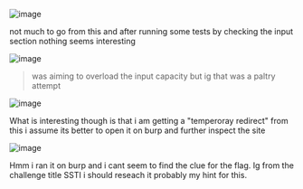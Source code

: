 ![image](https://github.com/user-attachments/assets/18dc4268-b8c6-4f9f-bc64-40e063c94ba8)

not much to go from this and after running some tests by checking the input section nothing seems interesting

![image](https://github.com/user-attachments/assets/2f27458b-a881-44f6-bd3d-6cb944560a90)

> was aiming to overload the input capacity but ig that was a paltry attempt

![image](https://github.com/user-attachments/assets/520fb202-0ff7-4b68-9a74-5bf343d698f0)

What is interesting though is that i am getting a "temperoray redirect" from this i assume its better to open it on burp and further inspect the site

![image](https://github.com/user-attachments/assets/98fd0006-3484-4adf-81a4-62e7bfd4df29) 

Hmm i ran it on burp and i cant seem to find the clue for the flag. Ig from the challenge title SSTI i should reseach it probably my hint for this.
